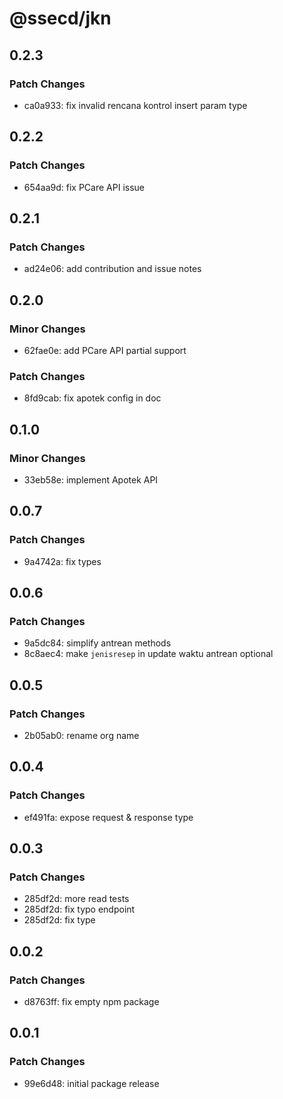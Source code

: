 # @ssecd/jkn

## 0.2.3

### Patch Changes

- ca0a933: fix invalid rencana kontrol insert param type

## 0.2.2

### Patch Changes

- 654aa9d: fix PCare API issue

## 0.2.1

### Patch Changes

- ad24e06: add contribution and issue notes

## 0.2.0

### Minor Changes

- 62fae0e: add PCare API partial support

### Patch Changes

- 8fd9cab: fix apotek config in doc

## 0.1.0

### Minor Changes

- 33eb58e: implement Apotek API

## 0.0.7

### Patch Changes

- 9a4742a: fix types

## 0.0.6

### Patch Changes

- 9a5dc84: simplify antrean methods
- 8c8aec4: make `jenisresep` in update waktu antrean optional

## 0.0.5

### Patch Changes

- 2b05ab0: rename org name

## 0.0.4

### Patch Changes

- ef491fa: expose request & response type

## 0.0.3

### Patch Changes

- 285df2d: more read tests
- 285df2d: fix typo endpoint
- 285df2d: fix type

## 0.0.2

### Patch Changes

- d8763ff: fix empty npm package

## 0.0.1

### Patch Changes

- 99e6d48: initial package release

